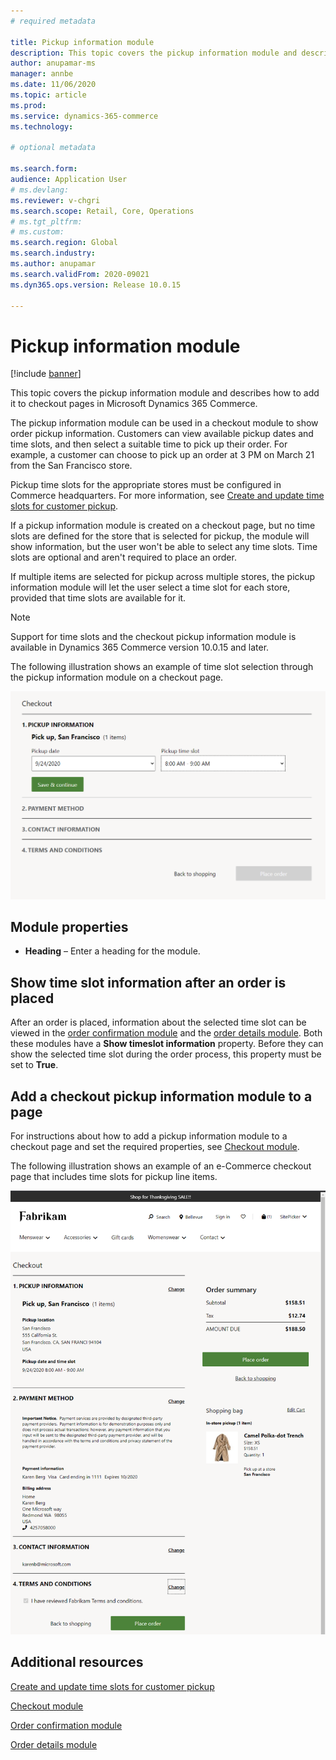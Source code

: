 ```yaml
---
# required metadata

title: Pickup information module
description: This topic covers the pickup information module and describes how to add it to checkout pages in Microsoft Dynamics 365 Commerce.
author: anupamar-ms
manager: annbe
ms.date: 11/06/2020
ms.topic: article
ms.prod: 
ms.service: dynamics-365-commerce
ms.technology: 

# optional metadata

ms.search.form:  
audience: Application User
# ms.devlang: 
ms.reviewer: v-chgri
ms.search.scope: Retail, Core, Operations
# ms.tgt_pltfrm: 
# ms.custom: 
ms.search.region: Global
ms.search.industry: 
ms.author: anupamar
ms.search.validFrom: 2020-09021
ms.dyn365.ops.version: Release 10.0.15

---
```


# Pickup information module

[!include [banner](includes/banner.md)]

This topic covers the pickup information module and describes how to add it to checkout pages in Microsoft Dynamics 365 Commerce.

The pickup information module can be used in a checkout module to show order pickup information. Customers can view available pickup dates and time slots, and then select a suitable time to pick up their order. For example, a customer can choose to pick up an order at 3 PM on March 21 from the San Francisco store.

Pickup time slots for the appropriate stores must be configured in Commerce headquarters. For more information, see [Create and update time slots for customer pickup](dev-itpro/pickup-timeslots.md).

If a pickup information module is created on a checkout page, but no time slots are defined for the store that is selected for pickup, the module will show information, but the user won't be able to select any time slots. Time slots are optional and aren't required to place an order.

If multiple items are selected for pickup across multiple stores, the pickup information module will let the user select a time slot for each store, provided that time slots are available for it.

> [!NOTE]
> Support for time slots and the checkout pickup information module is available in Dynamics 365 Commerce version 10.0.15 and later.

The following illustration shows an example of time slot selection through the pickup information module on a checkout page.

![Example of a pickup information module on a checkout page](./dev-itpro/media/Curbside_timeslot_eCommerce.PNG)

## Module properties

- **Heading** – Enter a heading for the module.

## Show time slot information after an order is placed

After an order is placed, information about the selected time slot can be viewed in the [order confirmation module](order-confirmation-module.md) and the [order details module](account-management.md#order-details-page). Both these modules have a **Show timeslot information** property. Before they can show the selected time slot during the order process, this property must be set to **True**.

## Add a checkout pickup information module to a page

For instructions about how to add a pickup information module to a checkout page and set the required properties, see [Checkout module](add-checkout-module.md).

The following illustration shows an example of an e-Commerce checkout page that includes time slots for pickup line items.

![Example of an e-Commerce checkout page that includes time slots for pickup line items](./dev-itpro/media/Curbside_timeslot_eCommerce_checkoutsummary.PNG)

## Additional resources

[Create and update time slots for customer pickup](dev-itpro/pickup-timeslots.md)

[Checkout module](add-checkout-module.md)

[Order confirmation module](order-confirmation-module.md)

[Order details module](account-management.md)
